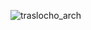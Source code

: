 ![traslocho_arch](https://github.com/MrRfifa/TraslochoApplication/assets/101003527/5a0a98e5-c911-439a-ba27-9e9a015dd41f)
